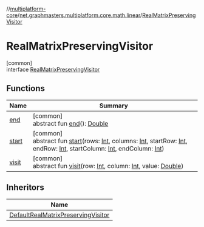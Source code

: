 //[multiplatform-core](../../../index.md)/[net.graphmasters.multiplatform.core.math.linear](../index.md)/[RealMatrixPreservingVisitor](index.md)

# RealMatrixPreservingVisitor

[common]\
interface [RealMatrixPreservingVisitor](index.md)

## Functions

| Name | Summary |
|---|---|
| [end](end.md) | [common]<br>abstract fun [end](end.md)(): [Double](https://kotlinlang.org/api/latest/jvm/stdlib/kotlin/-double/index.html) |
| [start](start.md) | [common]<br>abstract fun [start](start.md)(rows: [Int](https://kotlinlang.org/api/latest/jvm/stdlib/kotlin/-int/index.html), columns: [Int](https://kotlinlang.org/api/latest/jvm/stdlib/kotlin/-int/index.html), startRow: [Int](https://kotlinlang.org/api/latest/jvm/stdlib/kotlin/-int/index.html), endRow: [Int](https://kotlinlang.org/api/latest/jvm/stdlib/kotlin/-int/index.html), startColumn: [Int](https://kotlinlang.org/api/latest/jvm/stdlib/kotlin/-int/index.html), endColumn: [Int](https://kotlinlang.org/api/latest/jvm/stdlib/kotlin/-int/index.html)) |
| [visit](visit.md) | [common]<br>abstract fun [visit](visit.md)(row: [Int](https://kotlinlang.org/api/latest/jvm/stdlib/kotlin/-int/index.html), column: [Int](https://kotlinlang.org/api/latest/jvm/stdlib/kotlin/-int/index.html), value: [Double](https://kotlinlang.org/api/latest/jvm/stdlib/kotlin/-double/index.html)) |

## Inheritors

| Name |
|---|
| [DefaultRealMatrixPreservingVisitor](../-default-real-matrix-preserving-visitor/index.md) |
